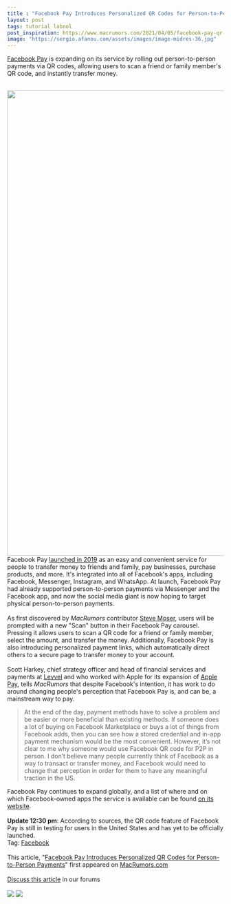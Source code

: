 ```yaml
---
title : "Facebook Pay Introduces Personalized QR Codes for Person-to-Person Payments"
layout: post
tags: tutorial labnol
post_inspiration: https://www.macrumors.com/2021/04/05/facebook-pay-qr-code-payments/
image: "https://sergio.afanou.com/assets/images/image-midres-36.jpg"
---
```


<a href="https://pay.facebook.com">Facebook Pay</a> is expanding on its service by rolling out person-to-person payments via QR codes, allowing users to scan a friend or family member's QR code, and instantly transfer money.
<br/>

<br/>
<img src="https://images.macrumors.com/article-new/2021/04/facebook-pay-qr-codes.jpg" alt="" width="1920" height="1080" class="aligncenter size-full wp-image-792448" />
<br/>
Facebook Pay <a href="https://about.fb.com/news/2019/11/simplifying-payments-with-facebook-pay/">launched in 2019</a> as an easy and convenient service for people to transfer money to friends and family, pay businesses, purchase products, and more. It's integrated into all of Facebook's apps, including Facebook, Messenger, Instagram, and WhatsApp. At launch, Facebook Pay had already supported person-to-person payments via Messenger and the Facebook app, and now the social media giant is now hoping to target physical person-to-person payments.
<br/>

<br/>
As first discovered by <em>MacRumors</em> contributor <a href="https://thetapedrive.com/pages/about">Steve Moser</a>, users will be prompted with a new "Scan" button in their Facebook Pay carousel. Pressing it allows users to scan a QR code for a friend or family member, select the amount, and transfer the money. Additionally, Facebook Pay is also introducing personalized payment links, which automatically direct others to a secure page to transfer money to your account.
<br/>

<br/>
Scott Harkey, chief strategy officer and head of financial services and payments at <a href="https://www.levvel.io/about">Levvel</a> and who worked with Apple for its expansion of <a href="https://www.macrumors.com/roundup/apple-pay/">Apple Pay</a>, tells <em>MacRumors</em> that despite Facebook's intention, it has work to do around changing people's perception that Facebook Pay is, and can be, a mainstream way to pay.<blockquote>At the end of the day, payment methods have to solve a problem and be easier or more beneficial than existing methods.  If someone does a lot of buying on Facebook Marketplace or buys a lot of things from Facebook adds, then you can see how a stored credential and in-app payment mechanism would be the most convenient.  However, it’s not clear to me why someone would use Facebook QR code for P2P in person. I don’t believe many people currently think of Facebook as a way to transact or transfer money, and Facebook would need to change that perception in order for them to have any meaningful traction in the US.</blockquote>Facebook Pay continues to expand globally, and a list of where and on which Facebook-owned apps the service is available can be found <a href="https://pay.facebook.com/availability/">on its website</a>.
<br/>

<br/>
<b>Update 12:30 pm</b>: According to sources, the QR code feature of Facebook Pay is still in testing for users in the United States and has yet to be officially launched.<div class="linkback">Tag: <a href="https://www.macrumors.com/guide/facebook/">Facebook</a></div><br/>This article, &quot;<a href="https://www.macrumors.com/2021/04/05/facebook-pay-qr-code-payments/">Facebook Pay Introduces Personalized QR Codes for Person-to-Person Payments</a>&quot; first appeared on <a href="https://www.macrumors.com">MacRumors.com</a><br/><br/><a href="https://forums.macrumors.com/threads/facebook-pay-introduces-personalized-qr-codes-for-person-to-person-payments.2290668/">Discuss this article</a> in our forums<br/><br/><div class="feedflare">
<a href="http://feeds.macrumors.com/~ff/MacRumors-All?a=JL5QHBz1yXQ:nzHPIdKKtO8:6W8y8wAjSf4"><img src="http://feeds.feedburner.com/~ff/MacRumors-All?d=6W8y8wAjSf4" border="0"></img></a> <a href="http://feeds.macrumors.com/~ff/MacRumors-All?a=JL5QHBz1yXQ:nzHPIdKKtO8:qj6IDK7rITs"><img src="http://feeds.feedburner.com/~ff/MacRumors-All?d=qj6IDK7rITs" border="0"></img></a>
</div><img src="http://feeds.feedburner.com/~r/MacRumors-All/~4/JL5QHBz1yXQ" height="1" width="1" alt=""/>